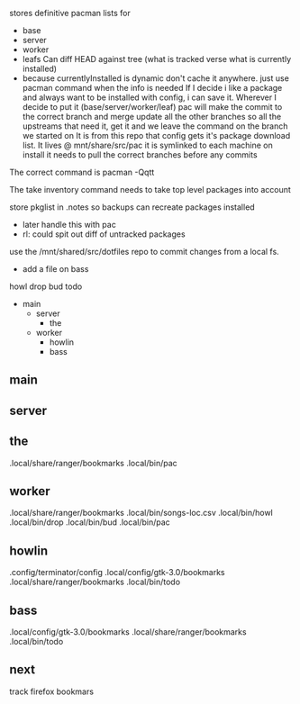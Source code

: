 
stores definitive pacman lists for
- base
- server
- worker
- leafs
Can diff HEAD against tree (what is tracked verse what is currently installed)
- because currentlyInstalled is dynamic don't cache it anywhere. just use pacman
    command when the info is needed
If I decide i like a package and always want to be installed with config, i can
save it. Wherever I decide to put it (base/server/worker/leaf) pac will make the
commit to the correct branch and merge update all the other branches so all the
upstreams that need it, get it and we leave the command on the branch we started
on
It is from this repo that config gets it's package download list.
It lives @ mnt/share/src/pac
it is symlinked to each machine on install
it needs to pull the correct branches before any commits

The correct command is pacman -Qqtt

The take inventory command needs to take top level packages into account

store pkglist in .notes so backups can recreate packages installed
- later handle this with pac
- rl: could spit out diff of untracked packages

use the /mnt/shared/src/dotfiles repo to commit changes from a local fs.
- add a file on bass

howl
drop
bud
todo

- main
  - server
    - the
  - worker
    - howlin
    - bass

## main

## server

## the
.local/share/ranger/bookmarks
.local/bin/pac 

## worker
.local/share/ranger/bookmarks
.local/bin/songs-loc.csv
.local/bin/howl 
.local/bin/drop 
.local/bin/bud 
.local/bin/pac 

## howlin
.config/terminator/config
.local/config/gtk-3.0/bookmarks
.local/share/ranger/bookmarks
.local/bin/todo 

## bass
.local/config/gtk-3.0/bookmarks
.local/share/ranger/bookmarks
.local/bin/todo 

## next
track firefox bookmars

